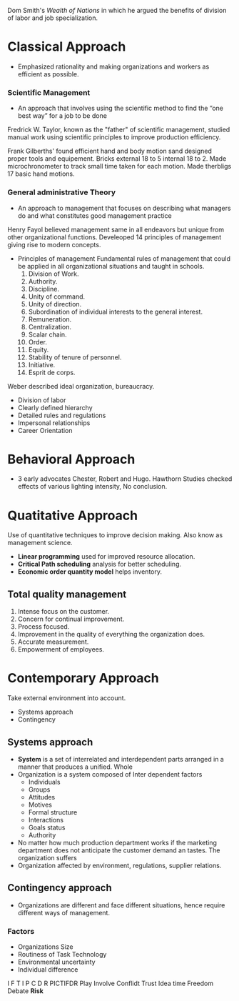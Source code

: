 Dom Smith's *Wealth of Nations* in which he argued the benefits of division of labor and job specialization.

# Classical Approach
- Emphasized rationality and making organizations and workers as efficient as possible.

### Scientific Management
- An approach that involves using the scientific method to find the “one best way” for a job to be done

Fredrick W. Taylor, known as the "father" of scientific management, studied manual work using scientific principles to improve production efficiency. 

Frank Gilberths' found efficient hand and body motion sand designed proper tools and equipement. Bricks external 18 to 5 internal 18 to 2. Made microchronometer to track small time taken for each motion. Made therbligs 17 basic hand motions.

### General administrative Theory
- An approach to management that focuses on describing what managers do and what constitutes good management practice

Henry Fayol believed management same in all endeavors but unique from other organizational functions. Develeoped 14 principles of management giving rise to modern concepts.
- Principles of management Fundamental rules of management that could be applied in all organizational situations and taught in schools.
	1. Division of Work. 
	2. Authority. 
	3. Discipline. 
	4. Unity of command. 
	5. Unity of direction. 
	6. Subordination of individual interests to the general interest. 
	7. Remuneration. 
	8. Centralization. 
	9. Scalar chain. 
	10. Order. 
	11. Equity. 
	12. Stability of tenure of personnel. 
	13. Initiative. 
	14. Esprit de corps. 

Weber described ideal organization, bureaucracy.
- Division of labor
- Clearly defined hierarchy
- Detailed rules and regulations
- Impersonal relationships
- Career Orientation
# Behavioral Approach
- 3 early advocates Chester, Robert and Hugo.
Hawthorn Studies checked effects of various lighting intensity, No conclusion.

# Quatitative Approach
Use of quantitative techniques to improve decision making. Also know as management science.
- **Linear programming** used for improved resource allocation.
- **Critical Path scheduling** analysis for better scheduling.
- **Economic order quantity model** helps inventory.
## Total quality management
1. Intense focus on the customer. 
2. Concern for continual improvement. 
3. Process focused. 
4. Improvement in the quality of everything the organization does. 
5. Accurate measurement. 
6. Empowerment of employees. 

# Contemporary Approach
Take external environment into account.
- Systems approach
- Contingency
## Systems approach
- **System** is a set of interrelated and interdependent parts arranged in a manner that produces a unified.
Whole
-  Organization is a system composed of Inter dependent factors
	- Individuals
	- Groups 
	- Attitudes
	- Motives
	- Formal structure
	- Interactions
	- Goals status
	- Authority
- No matter how much production department works if the marketing department does not anticipate the customer demand an tastes. The organization suffers 
- Organization affected by environment, regulations, supplier relations.
## Contingency approach
- Organizations are different and face different situations, hence require different ways of management.
### Factors
- Organizations Size
- Routiness of Task Technology
- Environmental uncertainty
- Individual difference




I F T I P C D R
PICTIFDR
Play
Involve
Conflidt
Trust
Idea time
Freedom
Debate
**Risk**